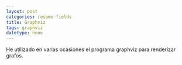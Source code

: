 ```yaml
---
layout: post
categories: resume fields
title: Graphviz
tags: graphviz
datetype: none
---
```


He utilizado en varias ocasiones el programa graphviz para renderizar grafos.

